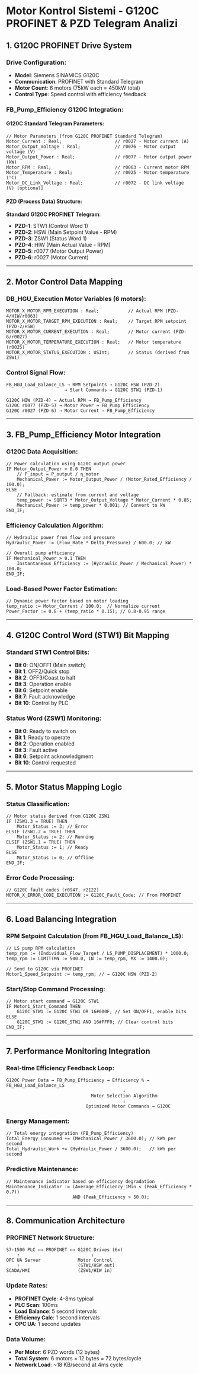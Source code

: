 # Motor Kontrol Sistemi - G120C PROFINET & PZD Telegram Analizi

## 1. G120C PROFINET Drive System

### **Drive Configuration**:
- **Model**: Siemens SINAMICS G120C
- **Communication**: PROFINET with Standard Telegram
- **Motor Count**: 6 motors (75kW each = 450kW total)
- **Control Type**: Speed control with efficiency feedback

### **FB_Pump_Efficiency G120C Integration**:

#### **G120C Standard Telegram Parameters**:
```scl
// Motor Parameters (from G120C PROFINET Standard Telegram)
Motor_Current : Real;                    // r0027 - Motor current (A)
Motor_Output_Voltage : Real;             // r0076 - Motor output voltage (V)  
Motor_Output_Power : Real;               // r0077 - Motor output power (kW)
Motor_RPM : Real;                        // r0063 - Current motor RPM
Motor_Temperature : Real;                // r0025 - Motor temperature (°C)
Motor_DC_Link_Voltage : Real;            // r0072 - DC link voltage (V) [optional]
```

#### **PZD (Process Data) Structure**:
**Standard G120C PROFINET Telegram**:
- **PZD-1**: STW1 (Control Word 1)
- **PZD-2**: HSW (Main Setpoint Value - RPM)
- **PZD-3**: ZSW1 (Status Word 1) 
- **PZD-4**: HIW (Main Actual Value - RPM)
- **PZD-5**: r0077 (Motor Output Power)
- **PZD-6**: r0027 (Motor Current)

---

## 2. Motor Control Data Mapping

### **DB_HGU_Execution Motor Variables** (6 motors):
```scl
MOTOR_X_MOTOR_RPM_EXECUTION : Real;           // Actual RPM (PZD-4/HIW/r0063)
MOTOR_X_MOTOR_TARGET_RPM_EXECUTION : Real;    // Target RPM setpoint (PZD-2/HSW)
MOTOR_X_MOTOR_CURRENT_EXECUTION : Real;       // Motor current (PZD-6/r0027)
MOTOR_X_MOTOR_TEMPERATURE_EXECUTION : Real;   // Motor temperature (r0025)
MOTOR_X_MOTOR_STATUS_EXECUTION : USInt;       // Status (derived from ZSW1)
```

### **Control Signal Flow**:
```
FB_HGU_Load_Balance_LS → RPM Setpoints → G120C HSW (PZD-2)
                      → Start Commands → G120C STW1 (PZD-1)
                      
G120C HIW (PZD-4) → Actual RPM → FB_Pump_Efficiency
G120C r0077 (PZD-5) → Motor Power → FB_Pump_Efficiency  
G120C r0027 (PZD-6) → Motor Current → FB_Pump_Efficiency
```

---

## 3. FB_Pump_Efficiency Motor Integration

### **G120C Data Acquisition**:
```scl
// Power calculation using G120C output power
IF Motor_Output_Power > 0.0 THEN
    // P_input = P_output / η_motor 
    Mechanical_Power := Motor_Output_Power / (Motor_Rated_Efficiency / 100.0);
ELSE
    // Fallback: estimate from current and voltage
    temp_power := SQRT3 * Motor_Output_Voltage * Motor_Current * 0.85;
    Mechanical_Power := temp_power * 0.001; // Convert to kW
END_IF;
```

### **Efficiency Calculation Algorithm**:
```scl
// Hydraulic power from flow and pressure
Hydraulic_Power := (Flow_Rate * Delta_Pressure) / 600.0; // kW

// Overall pump efficiency
IF Mechanical_Power > 0.1 THEN
    Instantaneous_Efficiency := (Hydraulic_Power / Mechanical_Power) * 100.0;
END_IF;
```

### **Load-Based Power Factor Estimation**:
```scl
// Dynamic power factor based on motor loading
temp_ratio := Motor_Current / 100.0;  // Normalize current
Power_Factor := 0.8 + (temp_ratio * 0.15); // 0.8-0.95 range
```

---

## 4. G120C Control Word (STW1) Bit Mapping

### **Standard STW1 Control Bits**:
- **Bit 0**: ON/OFF1 (Main switch)
- **Bit 1**: OFF2/Quick stop
- **Bit 2**: OFF3/Coast to halt
- **Bit 3**: Operation enable
- **Bit 6**: Setpoint enable
- **Bit 7**: Fault acknowledge
- **Bit 10**: Control by PLC

### **Status Word (ZSW1) Monitoring**:
- **Bit 0**: Ready to switch on
- **Bit 1**: Ready to operate  
- **Bit 2**: Operation enabled
- **Bit 3**: Fault active
- **Bit 6**: Setpoint acknowledgment
- **Bit 10**: Control requested

---

## 5. Motor Status Mapping Logic

### **Status Classification**:
```scl
// Motor status derived from G120C ZSW1
IF (ZSW1.3 = TRUE) THEN
    Motor_Status := 3; // Error
ELSIF (ZSW1.2 = TRUE) THEN  
    Motor_Status := 2; // Running
ELSIF (ZSW1.1 = TRUE) THEN
    Motor_Status := 1; // Ready  
ELSE
    Motor_Status := 0; // Offline
END_IF;
```

### **Error Code Processing**:
```scl
// G120C fault codes (r0947, r2122)
MOTOR_X_ERROR_CODE_EXECUTION := G120C_Fault_Code; // From PROFINET
```

---

## 6. Load Balancing Integration

### **RPM Setpoint Calculation** (from FB_HGU_Load_Balance_LS):
```scl
// LS pump RPM calculation
temp_rpm := (Individual_Flow_Target / LS_PUMP_DISPLACEMENT) * 1000.0;
temp_rpm := LIMIT(MN := 500.0, IN := temp_rpm, MX := 1400.0);

// Send to G120C via PROFINET
Motor1_Speed_Setpoint := temp_rpm; // → G120C HSW (PZD-2)
```

### **Start/Stop Command Processing**:
```scl
// Motor start command → G120C STW1
IF Motor1_Start_Command THEN
    G120C_STW1 := G120C_STW1 OR 16#000F; // Set ON/OFF1, enable bits
ELSE
    G120C_STW1 := G120C_STW1 AND 16#FFF0; // Clear control bits
END_IF;
```

---

## 7. Performance Monitoring Integration

### **Real-time Efficiency Feedback Loop**:
```
G120C Power Data → FB_Pump_Efficiency → Efficiency % → FB_HGU_Load_Balance_LS
                                            ↓
                                Motor Selection Algorithm
                                            ↓
                              Optimized Motor Commands → G120C
```

### **Energy Management**:
```scl
// Total energy integration (FB_Pump_Efficiency)
Total_Energy_Consumed += (Mechanical_Power / 3600.0); // kWh per second
Total_Hydraulic_Work += (Hydraulic_Power / 3600.0);   // kWh per second
```

### **Predictive Maintenance**:
```scl
// Maintenance indicator based on efficiency degradation
Maintenance_Indicator := (Average_Efficiency_1Min < (Peak_Efficiency * 0.7)) 
                         AND (Peak_Efficiency > 50.0);
```

---

## 8. Communication Architecture

### **PROFINET Network Structure**:
```
S7-1500 PLC ←→ PROFINET ←→ G120C Drives (6x)
    ↑                           ↓
OPC UA Server              Motor Control
    ↑                      (STW1/HSW out)
SCADA/HMI                  (ZSW1/HIW in)
```

### **Update Rates**:
- **PROFINET Cycle**: 4-8ms typical
- **PLC Scan**: 100ms
- **Load Balance**: 5 second intervals
- **Efficiency Calc**: 1 second intervals
- **OPC UA**: 1 second updates

### **Data Volume**:
- **Per Motor**: 6 PZD words (12 bytes)  
- **Total System**: 6 motors × 12 bytes = 72 bytes/cycle
- **Network Load**: ~18 KB/second at 4ms cycle